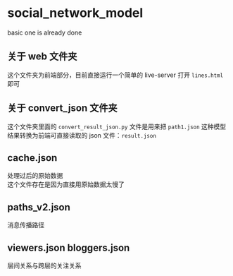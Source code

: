 # social_network_model

basic one is already done

## 关于 web 文件夹

这个文件夹为前端部分，目前直接运行一个简单的 live-server 打开 `lines.html` 即可

## 关于 convert_json 文件夹

这个文件夹里面的 `convert_result_json.py` 文件是用来把 `path1.json` 这种模型结果转换为前端可直接读取的 json 文件：`result.json`

## cache.json

处理过后的原始数据  
这个文件存在是因为直接用原始数据太慢了

## paths_v2.json

消息传播路径

## viewers.json bloggers.json

层间关系与跨层的关注关系
